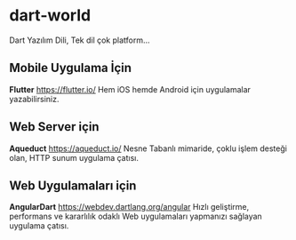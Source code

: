 # dart-world
Dart Yazılım Dili, Tek dil çok platform...

## Mobile Uygulama İçin
**Flutter** https://flutter.io/
Hem iOS hemde Android için uygulamalar yazabilirsiniz.

## Web Server için
**Aqueduct** https://aqueduct.io/
Nesne Tabanlı mimaride, çoklu işlem desteği olan, HTTP sunum uygulama çatısı.

## Web Uygulamaları için
**AngularDart** https://webdev.dartlang.org/angular
Hızlı geliştirme, performans ve kararlılık odaklı Web uygulamaları yapmanızı sağlayan uygulama çatısı.
